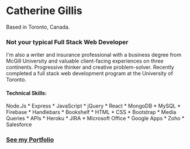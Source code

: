 # Catherine Gillis

Based in Toronto, Canada.

### Not your typical Full Stack Web Developer

I'm also a writer and insurance professional with a business degree from McGill University and valuable client-facing experiences on three continents. Progressive thinker and creative problem-solver. Recently completed a full stack web development program at the University of Toronto.

#### Technical Skills:

Node.Js * Express * JavaScript * jQuery * React * MongoDB * MySQL * Firebase * Handlebars * Bookshelf * HTML * CSS * Bootstrap * Media Queries * APIs * Heroku * JIRA * Microsoft Office * Google Apps * Zoho * Salesforce 

### [See my Portfolio](https://catherinegillis.ca)
